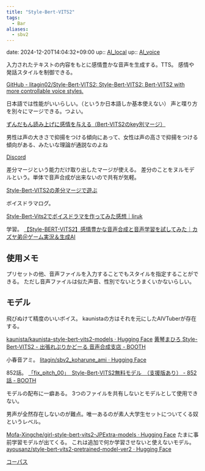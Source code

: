 ```yaml
---
title: "Style-Bert-VITS2"
tags:
  - Bar
aliases:
  - sbv2
---
```


date: 2024-12-20T14:04:32+09:00
up:: [AI_local](../AI/AI_local.md)
up:: [AI_voice](../AI/AI_voice.md)

入力されたテキストの内容をもとに感情豊かな音声を生成する。TTS。
感情や発話スタイルを制御できる。

[GitHub - litagin02/Style-Bert-VITS2: Style-Bert-VITS2: Bert-VITS2 with more controllable voice styles.](https://github.com/litagin02/Style-Bert-VITS2)

日本語では性能がいいらしい。（というか日本語しか基本使えない）
声と喋り方を別々にマージできる。つよい。

[ずんだもん読み上げに感情を与える（Bert-VITS2のkey別マージ）](https://zenn.dev/litagin/articles/37c5ed78bd7935)

男性は声の大きさで抑揚をつける傾向にあって、女性は声の高さで抑揚をつける傾向がある、みたいな理論が通説なのよね

[Discord](https://discord.com/channels/1094999323365875773/1252344863694000209/1252567240373440563)

差分マージという能力だけ取り出したマージが使える。
差分のことをヌルモデルという。単体で音声合成が出来ないので共有が気軽。

[Style-Bert-VITS2の差分マージで遊ぶ](https://zenn.dev/litagin/articles/1297b1dc7bdc79)

ボイスドラマログ。

[Style-Bert-Vits2でボイスドラマを作ってみた感想｜liruk](https://note.com/liruk/n/nd45fa16d0183?sub_rt=share_pb)

学習。
[【Style-BERT-VITS2】感情豊かな音声合成と音声学習を試してみた｜カズヤ弟＠ゲーム実況＆生成AI](https://note.com/kazuya_bros/n/nfbd17f55dc66)

## 使用メモ
プリセットの他、音声ファイルを入力することでもスタイルを指定することができる。
ただし音声ファイルは似た声音、性別でないとうまくいかないらしい。

## モデル

飛びぬけて精度のいいボイス。
kaunistaの方はそれを元にしたAIVTuberが存在する。

[kaunista/kaunista-style-bert-vits2-models · Hugging Face](https://huggingface.co/kaunista/kaunista-style-bert-vits2-models)
[黄琴まひろ Style-Bert-VITS2 - 出張れぷりかどーる 音声合成支店 - BOOTH](https://booth.pm/ja/items/5511738)

小春音アミ。
[litagin/sbv2\_koharune\_ami · Hugging Face](https://huggingface.co/litagin/sbv2_koharune_ami)

852話。
[「fix\_pitch\_00」　Style-Bert-VITS2無料モデル　（支援版あり） - 852話 - BOOTH](https://meola.booth.pm/items/5986908)

モデルの配布に一癖ある。
3つのファイルを共有しないとモデルとして使用できない。

男声が全然存在しないのが難点。唯一あるのが素人大学生セットについてくる奴というレベル。

[Mofa-Xingche/girl-style-bert-vits2-JPExtra-models · Hugging Face](https://huggingface.co/Mofa-Xingche/girl-style-bert-vits2-JPExtra-models)
たまに事前学習モデルが出てくる。
これは追加で何か学習させないと使えないモデル。
[ayousanz/style-bert-vits2-pretrained-model-ver2 · Hugging Face](https://huggingface.co/ayousanz/style-bert-vits2-pretrained-model-ver2)


[コーパス](../../Info/コーパス.md)
